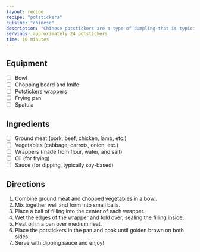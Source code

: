 ```yaml
---
layout: recipe
recipe: "potstickers"
cuisine: "chinese"
description: "Chinese potstickers are a type of dumpling that is typically filled with ground meat and vegetables. They are cooked by being pan-fried, and often served with a dipping sauce."
servings: approximately 24 potstickers
time: 10 minutes
---
```


## Equipment
- [ ] Bowl
- [ ] Chopping board and knife
- [ ] Potstickers wrappers
- [ ] Frying pan
- [ ] Spatula

## Ingredients
- [ ] Ground meat (pork, beef, chicken, lamb, etc.)
- [ ] Vegetables (cabbage, carrots, onion, etc.)
- [ ] Wrappers (made from flour, water, and salt)
- [ ] Oil (for frying)
- [ ] Sauce (for dipping, typically soy-based)

## Directions
1. Combine ground meat and chopped vegetables in a bowl.
2. Mix together well and form into small balls.
3. Place a ball of filling into the center of each wrapper.
4. Wet the edges of the wrapper and fold over, sealing the filling inside.
5. Heat oil in a pan over medium heat.
6. Place the potstickers in the pan and cook until golden brown on both sides.
7. Serve with dipping sauce and enjoy!

